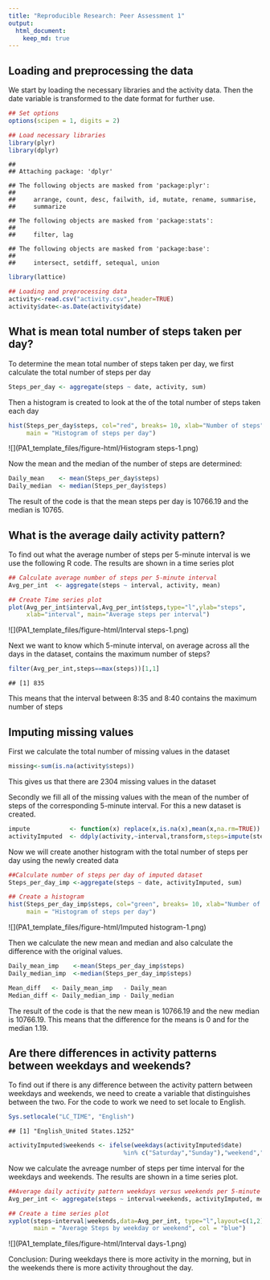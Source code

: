 ```yaml
---
title: "Reproducible Research: Peer Assessment 1"
output: 
  html_document:
    keep_md: true
---
```


## Loading and preprocessing the data

We start by loading the necessary libraries and the activity data. Then the date 
variable is transformed to the date format for further use.


```r
## Set options
options(scipen = 1, digits = 2)

## Load necessary libraries
library(plyr)
library(dplyr)
```

```
## 
## Attaching package: 'dplyr'
```

```
## The following objects are masked from 'package:plyr':
## 
##     arrange, count, desc, failwith, id, mutate, rename, summarise,
##     summarize
```

```
## The following objects are masked from 'package:stats':
## 
##     filter, lag
```

```
## The following objects are masked from 'package:base':
## 
##     intersect, setdiff, setequal, union
```

```r
library(lattice)

## Loading and preprocessing data
activity<-read.csv("activity.csv",header=TRUE)
activity$date<-as.Date(activity$date)
```

## What is mean total number of steps taken per day?

To determine the mean total number of steps taken per day, we first calculate 
the total number of steps per day


```r
Steps_per_day <- aggregate(steps ~ date, activity, sum)
```

Then a histogram is created to look at the  of the total number of steps taken 
each day


```r
hist(Steps_per_day$steps, col="red", breaks= 10, xlab="Number of steps",
     main = "Histogram of steps per day")
```

![](PA1_template_files/figure-html/Histogram steps-1.png)<!-- -->

Now the mean and the median of the number of steps are determined:


```r
Daily_mean    <- mean(Steps_per_day$steps)
Daily_median  <- median(Steps_per_day$steps)
```

The result of the code is that the mean steps per day is 10766.19 and the 
median is 10765.

## What is the average daily activity pattern?

To find out what the average number of steps per 5-minute interval is we use the
following R code. The results are shown in a time series plot


```r
## Calculate average number of steps per 5-minute interval
Avg_per_int  <- aggregate(steps ~ interval, activity, mean)

## Create Time series plot
plot(Avg_per_int$interval,Avg_per_int$steps,type="l",ylab="steps", 
     xlab="interval", main="Average steps per interval")
```

![](PA1_template_files/figure-html/Interval steps-1.png)<!-- -->

Next we want to know which 5-minute interval, on average across all the days in 
the dataset, contains the maximum number of steps?


```r
filter(Avg_per_int,steps==max(steps))[1,1]
```

```
## [1] 835
```

This means that the interval between 8:35 and 8:40 contains the maximum number 
of steps

## Imputing missing values

First we calculate the total number of missing values in the dataset


```r
missing<-sum(is.na(activity$steps))
```

This gives us that there are 2304 missing values in the dataset

Secondly we fill all of the missing values with the mean of the number of steps 
of the corresponding 5-minute interval. For this a new dataset is created.


```r
impute           <- function(x) replace(x,is.na(x),mean(x,na.rm=TRUE))
activityImputed  <- ddply(activity,~interval,transform,steps=impute(steps))
```

Now we will create another histogram with the total number of steps per day 
using the newly created data


```r
##Calculate number of steps per day of imputed dataset
Steps_per_day_imp <-aggregate(steps ~ date, activityImputed, sum)

## Create a histogram
hist(Steps_per_day_imp$steps, col="green", breaks= 10, xlab="Number of steps",
     main = "Histogram of steps per day")
```

![](PA1_template_files/figure-html/Imputed histogram-1.png)<!-- -->

Then we calculate the new mean and median and also calculate the difference with
the original values.


```r
Daily_mean_imp    <-mean(Steps_per_day_imp$steps)
Daily_median_imp  <-median(Steps_per_day_imp$steps)

Mean_diff   <- Daily_mean_imp   - Daily_mean    
Median_diff <- Daily_median_imp - Daily_median 
```

The result of the code is that the  new mean is 10766.19 and the new 
median is 10766.19. This means that the difference for the means is 
 0 and for the median 1.19.

## Are there differences in activity patterns between weekdays and weekends?

To find out if there is any difference between the activity pattern between 
weekdays and weekends, we need to create a variable that distinguishes between 
the two. For the code to work we need to set locale to English.


```r
Sys.setlocale("LC_TIME", "English")
```

```
## [1] "English_United States.1252"
```

```r
activityImputed$weekends <- ifelse(weekdays(activityImputed$date) 
                                %in% c("Saturday","Sunday"),"weekend","weekday")
```

Now we calculate the avreage number of steps per time interval for the weekdays 
and weekends. The results are shown in a time series plot.


```r
##Average daily activity pattern weekdays versus weekends per 5-minute interval
Avg_per_int <- aggregate(steps ~ interval+weekends, activityImputed, mean)

## Create a time series plot
xyplot(steps~interval|weekends,data=Avg_per_int, type="l",layout=c(1,2), 
       main = "Average Steps by weekday or weekend", col = "blue")
```

![](PA1_template_files/figure-html/Interval days-1.png)<!-- -->

Conclusion:
During weekdays there is more activity in the morning, but in the weekends there
is more activity throughout the day.
